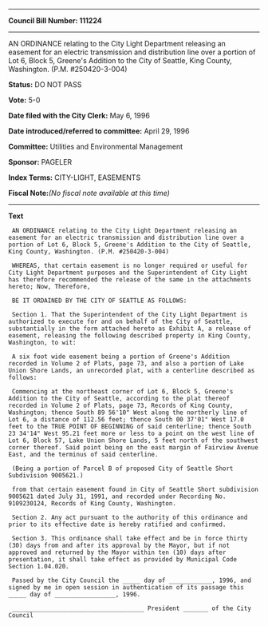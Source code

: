 

********

**Council Bill Number: 111224**
********

 AN ORDINANCE relating to the City Light Department releasing an easement for an electric transmission and distribution line over a portion of Lot 6, Block 5, Greene's Addition to the City of Seattle, King County, Washington. (P.M. #250420-3-004)

**Status:** DO NOT PASS
   
**Vote:** 5-0
   
**Date filed with the City Clerk:** May 6, 1996
   
   
**Date introduced/referred to committee:** April 29, 1996
   
**Committee:** Utilities and Environmental Management
   
**Sponsor:** PAGELER
   
   
**Index Terms:** CITY-LIGHT, EASEMENTS

**Fiscal Note:**_(No fiscal note available at this time)_

********

**Text**
   
```
 AN ORDINANCE relating to the City Light Department releasing an easement for an electric transmission and distribution line over a portion of Lot 6, Block 5, Greene's Addition to the City of Seattle, King County, Washington. (P.M. #250420-3-004)

 WHEREAS, that certain easement is no longer required or useful for City Light Department purposes and the Superintendent of City Light has therefore recommended the release of the same in the attachments hereto; Now, Therefore,

 BE IT ORDAINED BY THE CITY OF SEATTLE AS FOLLOWS:

 Section 1. That the Superintendent of the City Light Department is authorized to execute for and on behalf of the City of Seattle, substantially in the form attached hereto as Exhibit A, a release of easement, releasing the following described property in King County, Washington, to wit:

 A six foot wide easement being a portion of Greene's Addition recorded in Volume 2 of Plats, page 73, and also a portion of Lake Union Shore Lands, an unrecorded plat, with a centerline described as follows:

 Commencing at the northeast corner of Lot 6, Block 5, Greene's Addition to the City of Seattle, according to the plat thereof recorded in Volume 2 of Plats, page 73, Records of King County, Washington; thence South 89 56'10" West along the northerly line of Lot 6, a distance of 112.56 feet; thence South 00 37'01" West 17.0 feet to the TRUE POINT OF BEGINNING of said centerline; thence South 23 34'14" West 95.21 feet more or less to a point on the west line of Lot 6, Block 57, Lake Union Shore Lands, 5 feet north of the southwest corner thereof. Said point being on the east margin of Fairview Avenue East, and the terminus of said centerline.

 (Being a portion of Parcel B of proposed City of Seattle Short Subdivision 9005621.)

 from that certain easement found in City of Seattle Short subdivision 9005621 dated July 31, 1991, and recorded under Recording No. 9109230124, Records of King County, Washington.

 Section 2. Any act pursuant to the authority of this ordinance and prior to its effective date is hereby ratified and confirmed.

 Section 3. This ordinance shall take effect and be in force thirty (30) days from and after its approval by the Mayor, but if not approved and returned by the Mayor within ten (10) days after presentation, it shall take effect as provided by Municipal Code Section 1.04.020.

 Passed by the City Council the _____ day of ____________, 1996, and signed by me in open session in authentication of its passage this _____ day of _________________, 1996.

 _____________________________________ President _______ of the City Council

```

